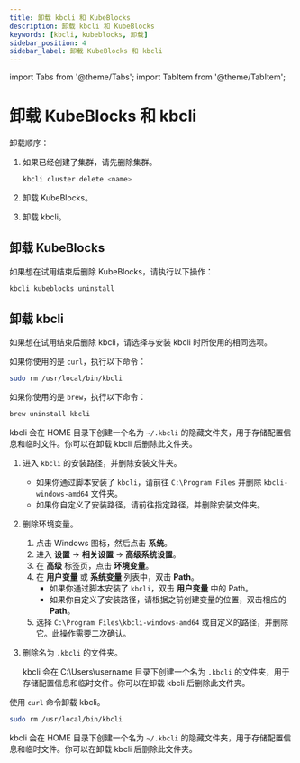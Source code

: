 ```yaml
---
title: 卸载 kbcli 和 KubeBlocks
description: 卸载 kbcli 和 KubeBlocks
keywords: [kbcli, kubeblocks, 卸载]
sidebar_position: 4
sidebar_label: 卸载 KubeBlocks 和 kbcli
---
```


import Tabs from '@theme/Tabs';
import TabItem from '@theme/TabItem';

# 卸载 KubeBlocks 和 kbcli

卸载顺序：

1. 如果已经创建了集群，请先删除集群。

    ```bash
    kbcli cluster delete <name>
    ```

2. 卸载 KubeBlocks。

3. 卸载 kbcli。

## 卸载 KubeBlocks

如果想在试用结束后删除 KubeBlocks，请执行以下操作：

```bash
kbcli kubeblocks uninstall
```

## 卸载 kbcli

如果想在试用结束后删除 kbcli，请选择与安装 kbcli 时所使用的相同选项。

<Tabs>

<TabItem value="macOS" label="macOS" default>

如果你使用的是 `curl`，执行以下命令：

```bash
sudo rm /usr/local/bin/kbcli
```

如果你使用的是 `brew`，执行以下命令：

```bash
brew uninstall kbcli
```

kbcli 会在 HOME 目录下创建一个名为 `~/.kbcli` 的隐藏文件夹，用于存储配置信息和临时文件。你可以在卸载 kbcli 后删除此文件夹。

</TabItem>

<TabItem value="Windows" label="Windows">

1. 进入 `kbcli` 的安装路径，并删除安装文件夹。
  
    - 如果你通过脚本安装了 `kbcli`，请前往 `C:\Program Files` 并删除 `kbcli-windows-amd64` 文件夹。
    - 如果你自定义了安装路径，请前往指定路径，并删除安装文件夹。
  
2. 删除环境变量。
   1. 点击 Windows 图标，然后点击 **系统**。
   2. 进入 **设置** -> **相关设置** -> **高级系统设置**。
   3. 在 **高级** 标签页，点击 **环境变量**。
   4. 在 **用户变量** 或 **系统变量** 列表中，双击 **Path**。
       - 如果你通过脚本安装了 `kbcli`，双击 **用户变量** 中的 Path。
       - 如果你自定义了安装路径，请根据之前创建变量的位置，双击相应的 **Path**。
   5. 选择 `C:\Program Files\kbcli-windows-amd64` 或自定义的路径，并删除它。此操作需要二次确认。

3. 删除名为 `.kbcli` 的文件夹。

    kbcli 会在 C:\Users\username 目录下创建一个名为 `.kbcli` 的文件夹，用于存储配置信息和临时文件。你可以在卸载 kbcli 后删除此文件夹。

</TabItem>

<TabItem value="Linux" label="Linux">

使用 `curl` 命令卸载 kbcli。

```bash
sudo rm /usr/local/bin/kbcli
```

kbcli 会在 HOME 目录下创建一个名为 `~/.kbcli` 的隐藏文件夹，用于存储配置信息和临时文件。你可以在卸载 kbcli 后删除此文件夹。

</TabItem>

</Tabs>

